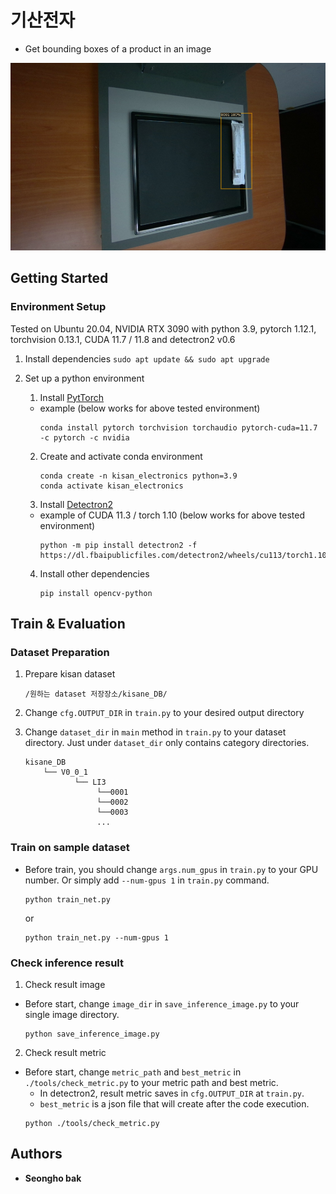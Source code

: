 # 기산전자

- Get bounding boxes of a product in an image

<img src="./sample_image/result_sample.png" height="300">


## Getting Started

### Environment Setup

Tested on Ubuntu 20.04, NVIDIA RTX 3090 with python 3.9, pytorch 1.12.1, torchvision 0.13.1, CUDA 11.7 / 11.8 and detectron2 v0.6

1. Install dependencies
       ```
       sudo apt update && sudo apt upgrade
       ```

2. Set up a python environment
   1. Install [PytTorch](https://pytorch.org/get-started/locally/)
   - example (below works for above tested environment)
       ```
       conda install pytorch torchvision torchaudio pytorch-cuda=11.7 -c pytorch -c nvidia
       ```
   2. Create and activate conda environment
       ```
       conda create -n kisan_electronics python=3.9
       conda activate kisan_electronics
       ```
   3. Install [Detectron2](https://detectron2.readthedocs.io/en/latest/tutorials/install.html#install-pre-built-detectron2-linux-only)
   - example of CUDA 11.3 / torch 1.10 (below works for above tested environment)
       ```
       python -m pip install detectron2 -f https://dl.fbaipublicfiles.com/detectron2/wheels/cu113/torch1.10/index.html
       ```
    4. Install other dependencies
       ```
       pip install opencv-python
       ```


## Train & Evaluation

### Dataset Preparation
1. Prepare kisan dataset 
    ```
    /원하는 dataset 저장장소/kisane_DB/
    ```

2. Change `cfg.OUTPUT_DIR` in `train.py` to your desired output directory


3. Change `dataset_dir` in `main` method in `train.py` to your dataset directory. Just under `dataset_dir` only contains category directories.
    ```
    kisane_DB
        └── V0_0_1
               └── LI3
                    └──0001
                    └──0002
                    └──0003
                    ...   
    ```
### Train on sample dataset
- Before train, you should change `args.num_gpus` in `train.py` to your GPU number. Or simply add `--num-gpus 1` in `train.py` command.
    ```
    python train_net.py
    ```
    or
    ```
    python train_net.py --num-gpus 1
    ```

### Check inference result
1. Check result image
- Before start, change `image_dir` in `save_inference_image.py` to your single image directory.
    ```
    python save_inference_image.py
    ```
2. Check result metric
- Before start, change `metric_path` and `best_metric` in `./tools/check_metric.py` to your metric path and best metric.
    - In detectron2, result metric saves in `cfg.OUTPUT_DIR` at `train.py`.
    - `best_metric` is a json file that will create after the code execution.
    ```
    python ./tools/check_metric.py
    ```

## Authors
- **Seongho bak**
